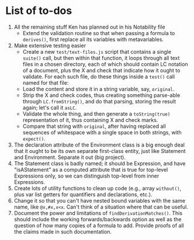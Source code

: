 
# List of to-dos

 1. All the remaining stuff Ken has planned out in his Notability file
     * Extend the validation routine so that when passing a formula to
       `derives()`, first replace all its variables with metavariables.
 1. Make extensive testing easier
     * Create a new `test/text-files.js` script that contains a single `suite()`
       call, but then within that function, it loops through all text files in a
       chosen directory, each of which should contain LC notation of a document,
       plus the X and check that indicate how it ought to validate.  For each
       such file, do these things inside a `test()` call named for that file:
     * Load the content and store it in a string variable, say, `original`.
     * Strip the X and check codes, thus creating something parse-able through
       `LC.fromString()`, and do that parsing, storing the result again; let's
       call it `asLC`.
     * Validate the whole thing, and then generate a `toString(true)`
       representation of it, thus containing X and check marks.
     * Compare that string with `original`, after having replaced all sequences
       of whitespace with a single space in both strings, with `expect()`.
 1. The declaration attribute of the Environment class is a big enough deal
    that it ought to be its own separate first-class entity, just like
    Statement and Environment.  Separate it out (big project).
 1. The Statement class is badly named; it should be Expression, and have
    "isAStatement" as a computed attribute that is true for top-level
    Expressions only, so we can distinguish top-level from inner Expressions.
 1. Create lots of utility functions to clean up code (e.g., array `without()`,
    plus var list getters for quantifiers and declarations, etc.).
 1. Change it so that you can't have nested bound variables with the same name,
    like `@x,#x,x<x`.  Can't think of a situation where that can be useful.
 1. Document the power and limitations of `findDerivationMatches()`.  This
    should include the working forwards/backwards option as well as the
    question of how many copies of a formula to add.  Provide proofs of all
    the claims made in such documentation.

